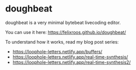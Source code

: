 # doughbeat

doughbeat is a very minimal bytebeat livecoding editor.

You can use it here: https://felixroos.github.io/doughbeat/

To understand how it works, read my blog post series:

- https://loophole-letters.netlify.app/buffers/
- https://loophole-letters.netlify.app/real-time-synthesis/
- https://loophole-letters.netlify.app/real-time-synthesis2/
